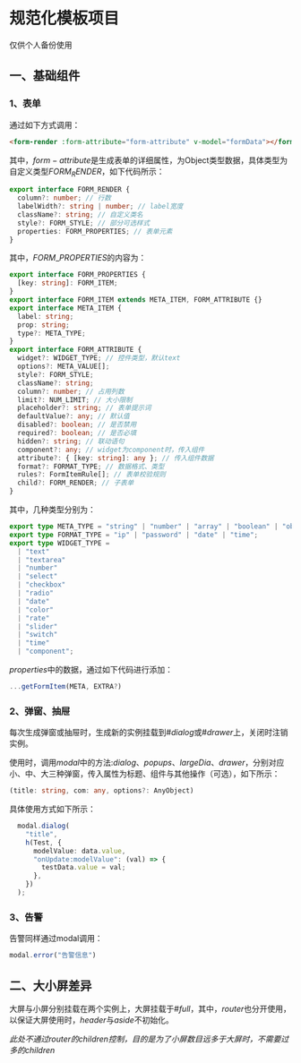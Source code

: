 # 规范化模板项目

仅供个人备份使用



## 一、基础组件

### 1、表单

通过如下方式调用：

```html
<form-render :form-attribute="form-attribute" v-model="formData"></form-render>
```

其中，$form-attribute$是生成表单的详细属性，为Object类型数据，具体类型为自定义类型$FORM_RENDER$，如下代码所示：

```ts
export interface FORM_RENDER {
  column?: number; // 行数
  labelWidth?: string | number; // label宽度
  className?: string; // 自定义类名
  style?: FORM_STYLE; // 部分可选样式
  properties: FORM_PROPERTIES; // 表单元素
}
```

其中，$FORM\_PROPERTIES$的内容为：

```ts
export interface FORM_PROPERTIES {
  [key: string]: FORM_ITEM;
}
export interface FORM_ITEM extends META_ITEM, FORM_ATTRIBUTE {}
export interface META_ITEM {
  label: string;
  prop: string;
  type?: META_TYPE;
}
export interface FORM_ATTRIBUTE {
  widget?: WIDGET_TYPE; // 控件类型，默认text
  options?: META_VALUE[];
  style?: FORM_STYLE;
  className?: string;
  column?: number; // 占用列数
  limit?: NUM_LIMIT; // 大小限制
  placeholder?: string; // 表单提示词
  defaultValue?: any; // 默认值
  disabled?: boolean; // 是否禁用
  required?: boolean; // 是否必填
  hidden?: string; // 联动语句
  component?: any; // widget为component时，传入组件
  attribute?: { [key: string]: any }; // 传入组件数据
  format?: FORMAT_TYPE; // 数据格式、类型
  rules?: FormItemRule[]; // 表单校验规则
  child?: FORM_RENDER; // 子表单
}
```

其中，几种类型分别为：

```ts
export type META_TYPE = "string" | "number" | "array" | "boolean" | "object";
export type FORMAT_TYPE = "ip" | "password" | "date" | "time";
export type WIDGET_TYPE =
  | "text"
  | "textarea"
  | "number"
  | "select"
  | "checkbox"
  | "radio"
  | "date"
  | "color"
  | "rate"
  | "slider"
  | "switch"
  | "time"
  | "component";
```

$properties$中的数据，通过如下代码进行添加：

```ts
...getFormItem(META, EXTRA?)
```



### 2、弹窗、抽屉

每次生成弹窗或抽屉时，生成新的实例挂载到$\#dialog$或$\#drawer$上，关闭时注销实例。

使用时，调用$modal$中的方法:$dialog、popups、largeDia、drawer$，分别对应小、中、大三种弹窗，传入属性为标题、组件与其他操作（可选），如下所示：

```ts
(title: string, com: any, options?: AnyObject)
```

具体使用方式如下所示：

```ts
  modal.dialog(
    "title",
    h(Test, {
      modelValue: data.value,
      "onUpdate:modelValue": (val) => {
        testData.value = val;
      },
    })
  );
```

### 3、告警

告警同样通过modal调用：

```ts
modal.error("告警信息")
```



## 二、大小屏差异

大屏与小屏分别挂载在两个实例上，大屏挂载于$\#full$，其中，$router$也分开使用，以保证大屏使用时，$header$与$aside$不初始化。

*此处不通过$router$的$children$控制，目的是为了小屏数目远多于大屏时，不需要过多的$children$*
